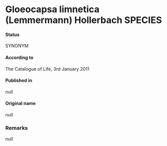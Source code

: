 # Gloeocapsa limnetica (Lemmermann) Hollerbach SPECIES

#### Status
SYNONYM

#### According to
The Catalogue of Life, 3rd January 2011

#### Published in
null

#### Original name
null

### Remarks
null